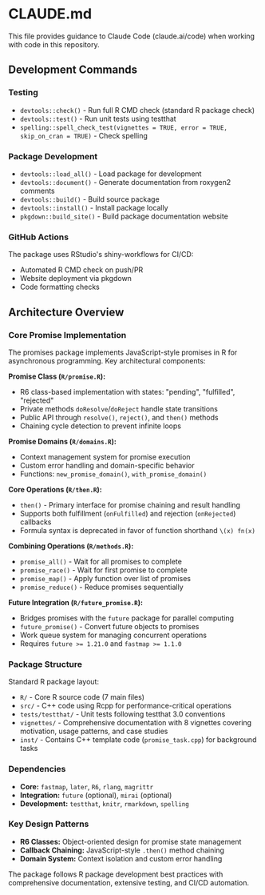 # CLAUDE.md

This file provides guidance to Claude Code (claude.ai/code) when working with code in this repository.

## Development Commands

### Testing
- `devtools::check()` - Run full R CMD check (standard R package check)
- `devtools::test()` - Run unit tests using testthat
- `spelling::spell_check_test(vignettes = TRUE, error = TRUE, skip_on_cran = TRUE)` - Check spelling

### Package Development
- `devtools::load_all()` - Load package for development
- `devtools::document()` - Generate documentation from roxygen2 comments
- `devtools::build()` - Build source package
- `devtools::install()` - Install package locally
- `pkgdown::build_site()` - Build package documentation website

### GitHub Actions
The package uses RStudio's shiny-workflows for CI/CD:
- Automated R CMD check on push/PR
- Website deployment via pkgdown
- Code formatting checks

## Architecture Overview

### Core Promise Implementation
The promises package implements JavaScript-style promises in R for asynchronous programming. Key architectural components:

**Promise Class (`R/promise.R`):**
- R6 class-based implementation with states: "pending", "fulfilled", "rejected"
- Private methods `doResolve`/`doReject` handle state transitions
- Public API through `resolve()`, `reject()`, and `then()` methods
- Chaining cycle detection to prevent infinite loops

**Promise Domains (`R/domains.R`):**
- Context management system for promise execution
- Custom error handling and domain-specific behavior
- Functions: `new_promise_domain()`, `with_promise_domain()`

**Core Operations (`R/then.R`):**
- `then()` - Primary interface for promise chaining and result handling
- Supports both fulfillment (`onFulfilled`) and rejection (`onRejected`) callbacks
- Formula syntax is deprecated in favor of function shorthand `\(x) fn(x)`

**Combining Operations (`R/methods.R`):**
- `promise_all()` - Wait for all promises to complete
- `promise_race()` - Wait for first promise to complete
- `promise_map()` - Apply function over list of promises
- `promise_reduce()` - Reduce promises sequentially

**Future Integration (`R/future_promise.R`):**
- Bridges promises with the `future` package for parallel computing
- `future_promise()` - Convert future objects to promises
- Work queue system for managing concurrent operations
- Requires `future >= 1.21.0` and `fastmap >= 1.1.0`

### Package Structure
Standard R package layout:
- `R/` - Core R source code (7 main files)
- `src/` - C++ code using Rcpp for performance-critical operations
- `tests/testthat/` - Unit tests following testthat 3.0 conventions
- `vignettes/` - Comprehensive documentation with 8 vignettes covering motivation, usage patterns, and case studies
- `inst/` - Contains C++ template code (`promise_task.cpp`) for background tasks

### Dependencies
- **Core:** `fastmap`, `later`, `R6`, `rlang`, `magrittr`
- **Integration:** `future` (optional), `mirai` (optional)
- **Development:** `testthat`, `knitr`, `rmarkdown`, `spelling`

### Key Design Patterns
- **R6 Classes:** Object-oriented design for promise state management
- **Callback Chaining:** JavaScript-style `.then()` method chaining
- **Domain System:** Context isolation and custom error handling

The package follows R package development best practices with comprehensive documentation, extensive testing, and CI/CD automation.
